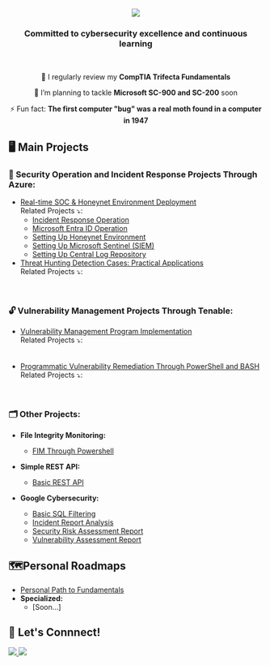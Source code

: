 <h1 align="center">
    <img src="https://readme-typing-svg.herokuapp.com/?font=Righteous&size=35&color=FFA500&center=true&vCenter=true&width=500&height=70&duration=2000&lines=Howdy!+👋;+I'm+Joshua+Balondo!;" />
</h1>

<h3 align="center"> Committed to cybersecurity excellence and continuous learning </h3><br>

<div align="center">
 
 🔭 I regularly review my **CompTIA Trifecta Fundamentals**
 
 🌱 I’m planning to tackle **Microsoft SC-900 and SC-200** soon

⚡ Fun fact: **The first computer "bug" was a real moth found in a computer in 1947**

 </div>

## 🖥️ Main Projects

### 🚨 Security Operation and Incident Response Projects Through Azure:
  - [Real-time SOC & Honeynet Environment Deployment](https://github.com/Joshua01X/CLOUD-SOC)<br>
    Related Projects ⤵️:
    - [Incident Response Operation](https://github.com/Joshua01X/Incident-Response-Operation)
    - [Microsoft Entra ID Operation](https://github.com/Joshua01X/Users-And-Groups-Management)
    - [Setting Up Honeynet Environment](https://github.com/Joshua01X/Honeynet-Configuration)
    - [Setting Up Microsoft Sentinel (SIEM)](https://github.com/Joshua01X/SIEM-Configuration)
    - [Setting Up Central Log Repository](https://github.com/Joshua01X/LAW-Configuration)<br>
  - [Threat Hunting Detection Cases: Practical Applications](https://github.com/Joshua01X/Section-Under-Construction)<br>
    Related Projects ⤵️:<br><br><br>


### 🔓 Vulnerability Management Projects Through Tenable: 
  - [Vulnerability Management Program Implementation](https://github.com/Joshua01X/Section-Under-Construction)<br>
    Related Projects ⤵️:<br><br><br>
  - [Programmatic Vulnerability Remediation Through PowerShell and BASH](https://github.com/Joshua01X/Section-Under-Construction)<br>
    Related Projects ⤵️:<br><br><br>

### 🗂️ Other Projects:
- <b>File Integrity Monitoring:</b>
  - [FIM Through Powershell](https://github.com/Joshua01X/FIM-Through-Powershell)
 
- <b>Simple REST API:</b>
  - [Basic REST API](https://github.com/Joshua01X/Basic-REST-API)

- <b>Google Cybersecurity: </b>
  - [Basic SQL Filtering](https://github.com/Joshua01X/Basic-SQL-Filtering)
  - [Incident Report Analysis](https://github.com/Joshua01X/Incident-Report-Analysis)
  - [Security Risk Assessment Report](https://github.com/Joshua01X/Risk-Assessment-Report)
  - [Vulnerability Assessment Report](https://github.com/Joshua01X/Vulnerability-Assessment)

## 🗺️Personal Roadmaps
  - [Personal Path to Fundamentals](https://github.com/Joshua01X/Personal-Roadmap)
  - <b>Specialized:</b>
    - [Soon...]

## 🔗 Let's Connnect!

<div> 
  <a href="mailto:joshuabalondo1@gmail.com">
    <img src="https://img.shields.io/badge/Gmail-333333?style=for-the-badge&logo=gmail&logoColor=red" />
  </a>
  <a href="https://linkedin.com/in/joshuabalondo1" target="_blank">
    <img src="https://img.shields.io/badge/LinkedIn-0077B5?style=for-the-badge&logo=linkedin&logoColor=white" target="_blank" />
  </a>
</div>
